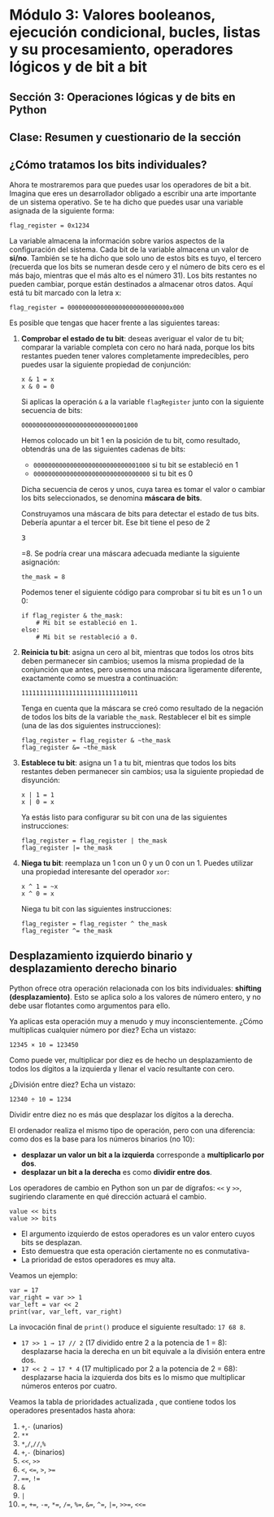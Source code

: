 # Módulo 3: Valores booleanos, ejecución condicional, bucles, listas y su procesamiento, operadores lógicos y de bit a bit
## Sección 3: Operaciones lógicas y de bits en Python 
## Clase: Resumen y cuestionario de la sección

## ¿Cómo tratamos los bits individuales?

Ahora te mostraremos para que puedes usar los operadores de bit a bit. Imagina que eres un desarrollador obligado a escribir una arte importante de un sistema operativo. Se te ha dicho que puedes usar una variable asignada de la siguiente forma:

```
flag_register = 0x1234
```

La variable almacena la información sobre varios aspectos de la configuración del sistema. Cada bit de la variable almacena un valor de **si/no**. También se te ha dicho que solo uno de estos bits es tuyo, el tercero (recuerda que los bits se numeran desde cero y el número de bits cero es el más bajo, mientras que el más alto es el número 31). Los bits restantes no pueden cambiar, porque están destinados a almacenar otros datos. Aquí está tu bit marcado con la letra x:

```
flag_register = 0000000000000000000000000000x000
```

Es posible que tengas que hacer frente a las siguientes tareas:

1. **Comprobar el estado de tu bit**: deseas averiguar el valor de tu bit; comparar la variable completa con cero no hará nada, porque los bits restantes pueden tener valores completamente impredecibles, pero puedes usar la siguiente propiedad de conjunción:

    ```
    x & 1 = x
    x & 0 = 0
    ```

    Si aplicas la operación `&` a la variable `flagRegister` junto con la siguiente secuencia de bits:

    ```
    00000000000000000000000000001000
    ```

    Hemos colocado un bit 1 en la posición de tu bit, como resultado, obtendrás una de las siguientes cadenas de bits:

    * `00000000000000000000000000001000` si tu bit se estableció en 1
    * `00000000000000000000000000000000` si tu bit es 0

    Dicha secuencia de ceros y unos, cuya tarea es tomar el valor o cambiar los bits seleccionados, se denomina **máscara de bits**.

    Construyamos una máscara de bits para detectar el estado de tus bits. Debería apuntar a el tercer bit. Ese bit tiene el peso de 2<pre>3</pre>=8. Se podría crear una máscara adecuada mediante la siguiente asignación:

    ```
    the_mask = 8
    ```

    Podemos tener el siguiente código para comprobar si tu bit es un 1 o un 0:

    ```
    if flag_register & the_mask:
        # Mi bit se estableció en 1.
    else:
        # Mi bit se restableció a 0.
    ```

2. **Reinicia tu bit**: asigna un cero al bit, mientras que todos los otros bits deben permanecer sin cambios; usemos la misma propiedad de la conjunción que antes, pero usemos una máscara ligeramente diferente, exactamente como se muestra a continuación:

    ```
    11111111111111111111111111110111
    ```

    Tenga en cuenta que la máscara se creó como resultado de la negación de todos los bits de la variable `the_mask`. Restablecer el bit es simple (una de las dos siguientes instrucciones):

    ```
    flag_register = flag_register & ~the_mask
    flag_register &= ~the_mask
    ```


3. **Establece tu bit**: asigna un 1 a tu bit, mientras que todos los bits restantes deben permanecer sin cambios; usa la siguiente propiedad de disyunción:

    ```
    x | 1 = 1
    x | 0 = x
    ```

    Ya estás listo para configurar su bit con una de las siguientes instrucciones:

    ```
    flag_register = flag_register | the_mask
    flag_register |= the_mask
    ```

4. **Niega tu bit**: reemplaza un 1 con un 0 y un 0 con un 1. Puedes utilizar una propiedad interesante del operador `xor`:

    ```
    x ^ 1 = ~x
    x ^ 0 = x
    ```

    Niega tu bit con las siguientes instrucciones:

    ```
    flag_register = flag_register ^ the_mask
    flag_register ^= the_mask
    ```

## Desplazamiento izquierdo binario y desplazamiento derecho binario

Python ofrece otra operación relacionada con los bits individuales: **shifting (desplazamiento)**. Esto se aplica solo a los valores de número entero, y no debe usar flotantes como argumentos para ello.

Ya aplicas esta operación muy a menudo y muy inconscientemente. ¿Cómo multiplicas cualquier número por diez? Echa un vistazo:

```
12345 × 10 = 123450
```

Como puede ver, multiplicar por diez es de hecho un desplazamiento de todos los dígitos a la izquierda y llenar el vacío resultante con cero.

¿División entre diez? Echa un vistazo:

```
12340 ÷ 10 = 1234
```

Dividir entre diez no es más que desplazar los dígitos a la derecha.

El ordenador realiza el mismo tipo de operación, pero con una diferencia: como dos es la base para los números binarios (no 10):

* **desplazar un valor un bit a la izquierda** corresponde a **multiplicarlo por dos**. 
* **desplazar un bit a la derecha** es como **dividir entre dos**.

Los operadores de cambio en Python son un par de dígrafos: `<<` y `>>`, sugiriendo claramente en qué dirección actuará el cambio.

```
value << bits
value >> bits
```

* El argumento izquierdo de estos operadores es un valor entero cuyos bits se desplazan. 
* Esto demuestra que esta operación ciertamente no es conmutativa-
* La prioridad de estos operadores es muy alta. 

Veamos un ejemplo:

```
var = 17
var_right = var >> 1
var_left = var << 2
print(var, var_left, var_right)
```

La invocación final de `print()` produce el siguiente resultado: `17 68 8`.
* `17 >> 1 → 17 // 2` (17 dividido entre 2 a la potencia de 1 = 8): desplazarse hacia la derecha en un bit equivale a la división entera entre dos.
* `17 << 2 → 17 * 4` (17 multiplicado por 2 a la potencia de 2 = 68): desplazarse hacia la izquierda dos bits es lo mismo que multiplicar números enteros por cuatro.


Veamos la tabla de prioridades actualizada , que contiene todos los operadores presentados hasta ahora:


1. `+`,`-` (unarios)
2. `**`
3. `*`,`/`,`//`,`%`
4. `+`,`-` (binarios)
5. `<<`, `>>`
6. `<`, `<=`, `>`, `>=` 	
7. `==`, `!=`
8. `&` 	
9. `|` 	
10. `=`, `+=`, `-=`, `*=`, `/=`, `%=`, `&=`, `^=`, `|=`, `>>=`, `<<=`

